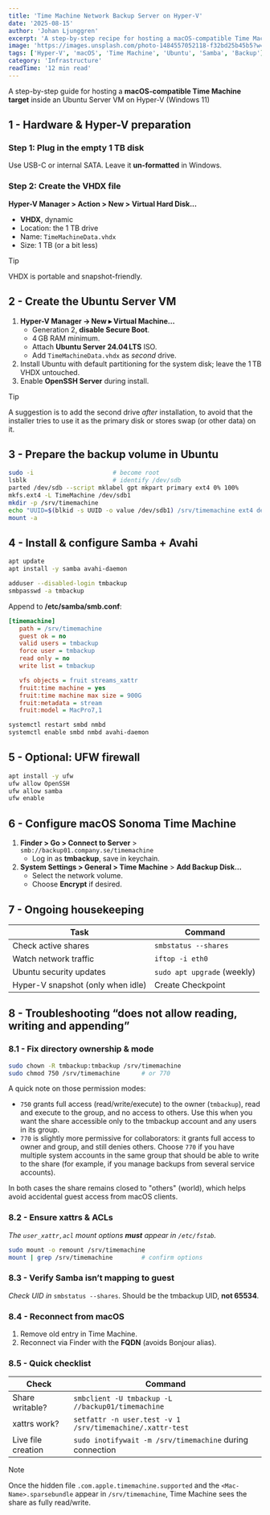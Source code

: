 ```yaml
---
title: 'Time Machine Network Backup Server on Hyper-V'
date: '2025-08-15'
author: 'Johan Ljunggren'
excerpt: 'A step-by-step recipe for hosting a macOS-compatible Time Machine target inside an Ubuntu Server VM on Hyper-V (Windows 11), plus a troubleshooting checklist for the common "read-only share" error.'
image: 'https://images.unsplash.com/photo-1484557052118-f32bd25b45b5?w=1200&h=600&fit=crop&crop=center'
tags: ['Hyper-V', 'macOS', 'Time Machine', 'Ubuntu', 'Samba', 'Backup']
category: 'Infrastructure'
readTime: '12 min read'
---
```


A step-by-step guide for hosting a **macOS-compatible Time Machine target**
inside an Ubuntu Server VM on Hyper-V (Windows 11)

## 1 - Hardware & Hyper-V preparation

### Step 1: Plug in the empty 1 TB disk

Use USB-C or internal SATA. Leave it **un-formatted** in Windows.

### Step 2: Create the VHDX file

**Hyper-V Manager > Action > New > Virtual Hard Disk...**

- **VHDX**, dynamic
- Location: the 1 TB drive
- Name: `TimeMachineData.vhdx`
- Size: 1 TB (or a bit less)

> [!TIP]
> VHDX is portable and snapshot-friendly.

## 2 - Create the Ubuntu Server VM

1. **Hyper-V Manager → New ▸ Virtual Machine…**
   - Generation 2, **disable Secure Boot**.
   - 4 GB RAM minimum.
   - Attach **Ubuntu Server 24.04 LTS** ISO.
   - Add `TimeMachineData.vhdx` as _second_ drive.
2. Install Ubuntu with default partitioning for the system disk; leave the 1 TB VHDX untouched.
3. Enable **OpenSSH Server** during install.

> [!TIP]
> A suggestion is to add the second drive _after_ installation, to
> avoid that the installer tries to use it as the primary disk or stores
> swap (or other data) on it.

## 3 - Prepare the backup volume in Ubuntu

```bash
sudo -i                      # become root
lsblk                        # identify /dev/sdb
parted /dev/sdb --script mklabel gpt mkpart primary ext4 0% 100%
mkfs.ext4 -L TimeMachine /dev/sdb1
mkdir -p /srv/timemachine
echo "UUID=$(blkid -s UUID -o value /dev/sdb1) /srv/timemachine ext4 defaults,user_xattr,acl 0 2" >> /etc/fstab
mount -a
```

## 4 - Install & configure Samba + Avahi

```bash
apt update
apt install -y samba avahi-daemon

adduser --disabled-login tmbackup
smbpasswd -a tmbackup
```

Append to **/etc/samba/smb.conf**:

```ini
[timemachine]
   path = /srv/timemachine
   guest ok = no
   valid users = tmbackup
   force user = tmbackup
   read only = no
   write list = tmbackup

   vfs objects = fruit streams_xattr
   fruit:time machine = yes
   fruit:time machine max size = 900G
   fruit:metadata = stream
   fruit:model = MacPro7,1
```

```bash
systemctl restart smbd nmbd
systemctl enable smbd nmbd avahi-daemon
```

## 5 - Optional: UFW firewall

```bash
apt install -y ufw
ufw allow OpenSSH
ufw allow samba
ufw enable
```

## 6 - Configure macOS Sonoma Time Machine

1. **Finder > Go > Connect to Server** > `smb://backup01.company.se/timemachine`
   - Log in as **tmbackup**, save in keychain.
2. **System Settings > General > Time Machine** > **Add Backup Disk…**
   - Select the network volume.
   - Choose **Encrypt** if desired.

## 7 - Ongoing housekeeping

| Task                              | Command                     |
| --------------------------------- | --------------------------- |
| Check active shares               | `smbstatus --shares`        |
| Watch network traffic             | `iftop -i eth0`             |
| Ubuntu security updates           | `sudo apt upgrade` (weekly) |
| Hyper-V snapshot (only when idle) | Create Checkpoint           |

## 8 - Troubleshooting “does not allow reading, writing and appending”

### 8.1 - Fix directory ownership & mode

```bash
sudo chown -R tmbackup:tmbackup /srv/timemachine
sudo chmod 750 /srv/timemachine      # or 770
```

A quick note on those permission modes:

- `750` grants full access (read/write/execute) to the owner (`tmbackup`), read and execute to the group, and no access to others. Use this when you want the share accessible only to the tmbackup account and any users in its group.
- `770` is slightly more permissive for collaborators: it grants full access to owner and group, and still denies others. Choose `770` if you have multiple system accounts in the same group that should be able to write to the share (for example, if you manage backups from several service accounts).

In both cases the share remains closed to "others" (world), which helps avoid accidental guest access from macOS clients.

### 8.2 - Ensure xattrs & ACLs

_The `user_xattr,acl` mount options **must** appear in `/etc/fstab`._

```bash
sudo mount -o remount /srv/timemachine
mount | grep /srv/timemachine        # confirm options
```

### 8.3 - Verify Samba isn’t mapping to guest

_Check UID in_ `smbstatus --shares`. Should be the tmbackup UID, **not 65534**.

### 8.4 - Reconnect from macOS

1. Remove old entry in Time Machine.
2. Reconnect via Finder with the **FQDN** (avoids Bonjour alias).

### 8.5 - Quick checklist

| Check              | Command                                                   |
| ------------------ | --------------------------------------------------------- |
| Share writable?    | `smbclient -U tmbackup -L //backup01/timemachine`         |
| xattrs work?       | `setfattr -n user.test -v 1 /srv/timemachine/.xattr-test` |
| Live file creation | `sudo inotifywait -m /srv/timemachine` during connection  |

> [!NOTE]
> Once the hidden file `.com.apple.timemachine.supported` and the `<Mac-Name>.sparsebundle` appear in `/srv/timemachine`, Time Machine sees the share as fully read/write.
